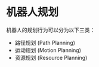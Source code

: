 # 机器人规划

机器人的规划行为可以分为以下三类：

- 路径规划 (Path Planning)
- 运动规划 (Motion Planning)
- 资源规划 (Resource Planning)
